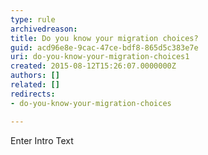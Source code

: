 ```yaml
---
type: rule
archivedreason: 
title: Do you know your migration choices?
guid: acd96e8e-9cac-47ce-bdf8-865d5c383e7e
uri: do-you-know-your-migration-choices1
created: 2015-08-12T15:26:07.0000000Z
authors: []
related: []
redirects:
- do-you-know-your-migration-choices

---
```



Enter Intro Text
<br><excerpt class='endintro'></excerpt><br>



